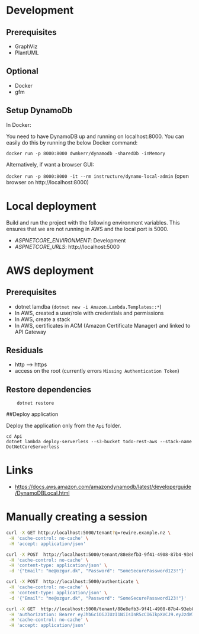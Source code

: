 
# Development

## Prerequisites

* GraphViz
* PlantUML

## Optional

* Docker
* gfm

## Setup DynamoDb

In Docker:

You need to have DynamoDB up and running on localhost:8000. You can easily do this by running the below Docker command:

`docker run -p 8000:8000 dwmkerr/dynamodb -sharedDb -inMemory`

Alternatively, if want a browser GUI:

`docker run -p 8000:8000 -it --rm instructure/dynamo-local-admin` (open browser on http://localhost:8000)

# Local deployment

Build and run the project with the following environment variables. This ensures that we are not running in AWS and the 
local port is 5000.

* *ASPNETCORE_ENVIRONMENT*: Development
* *ASPNETCORE_URLS*: http://localhost:5000

# AWS deployment

## Prerequisites

* dotnet lamdba (`dotnet new -i Amazon.Lambda.Templates::*`) 
* In AWS, created a user/role with credentials and permissions
* In AWS, create a stack
* In AWS, certificates in ACM (Amazon Certificate Manager) and linked to API Gateway

## Residuals

* http --> https
* access on the root (currently errors `Missing Authentication Token`)

## Restore dependencies
```
    dotnet restore
```


##Deploy application

Deploy the application only from the `Api` folder.

```
cd Api
dotnet lambda deploy-serverless --s3-bucket todo-rest-aws --stack-name DotNetCoreServerless
```

# Links

* https://docs.aws.amazon.com/amazondynamodb/latest/developerguide/DynamoDBLocal.html

# Manually creating a session

```bash
curl -X GET http://localhost:5000/tenant?q=rewire.example.nz \
 -H 'cache-control: no-cache' \
 -H 'accept: application/json'

curl -X POST  http://localhost:5000/tenant/88e8efb3-9f41-4908-87b4-93eb8bc5f7c7/user/ \
 -H 'cache-control: no-cache' \
 -H 'content-type: application/json' \
 -d '{"Email": "me@ozgur.dk", "Password": "SomeSecurePassword123!"}'

curl -X POST  http://localhost:5000/authenticate \
 -H 'cache-control: no-cache' \
 -H 'content-type: application/json' \
 -d '{"Email": "me@ozgur.dk", "Password": "SomeSecurePassword123!"}'

curl -X GET  http://localhost:5000/tenant/88e8efb3-9f41-4908-87b4-93eb8bc5f7c7/todo/ \
 -H 'authorization: Bearer eyJhbGciOiJIUzI1NiIsInR5cCI6IkpXVCJ9.eyJzdWIiOiJtZUBvemd1ci5kayIsImp0aSI6ImI0ODBmNDA0LTdhYzktNDAwMy04ZWRjLTA0MzVlYjg4YmYwNSIsImh0dHA6Ly9zY2hlbWFzLnhtbHNvYXAub3JnL3dzLzIwMDUvMDUvaWRlbnRpdHkvY2xhaW1zL25hbWVpZGVudGlmaWVyIjoiOWJlNjViNWQtOTA3OS00MDA5LThlYjMtMDA3YmQzZmY4MmEzIiwiZXhwIjoxNTI5MTk4NDYyLCJpc3MiOiJodHRwOi8veW91cmRvbWFpbi5jb20iLCJhdWQiOiJodHRwOi8veW91cmRvbWFpbi5jb20ifQ.vesSfv1ki9EOQw9JqoBUmc5_NN_UAVnYBLO0-ltLwk8' \
 -H 'cache-control: no-cache' \
 -H 'accept: application/json'
 
 
```